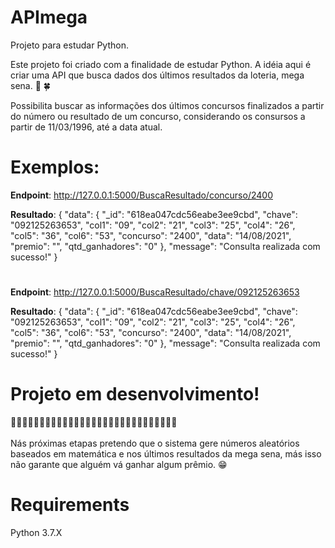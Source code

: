 # APImega
Projeto para estudar Python.

Este projeto foi criado com a finalidade de estudar Python. A idéia aqui é criar uma API que busca dados dos últimos resultados da loteria, mega sena. 🤑 🍀

Possibilita buscar as informações dos últimos concursos finalizados a partir do número ou resultado de um concurso, considerando os consursos a partir de 11/03/1996, até a data atual.
<br>

# Exemplos: 


**Endpoint**: http://127.0.0.1:5000/BuscaResultado/concurso/2400

**Resultado**:
{
    "data": {
            "_id": "618ea047cdc56eabe3ee9cbd",
            "chave": "092125263653",
            "col1": "09",
            "col2": "21",
            "col3": "25",
            "col4": "26",
            "col5": "36",
            "col6": "53",
            "concurso": "2400",
            "data": "14/08/2021",
            "premio": "",
            "qtd_ganhadores": "0"
    },
    "message": "Consulta realizada com sucesso!"
}

#  

**Endpoint**: http://127.0.0.1:5000/BuscaResultado/chave/092125263653

**Resultado**:
{
    "data": {
            "_id": "618ea047cdc56eabe3ee9cbd",
            "chave": "092125263653",
            "col1": "09",
            "col2": "21",
            "col3": "25",
            "col4": "26",
            "col5": "36",
            "col6": "53",
            "concurso": "2400",
            "data": "14/08/2021",
            "premio": "",
            "qtd_ganhadores": "0"
    },
    "message": "Consulta realizada com sucesso!"
}
  
# Projeto em desenvolvimento!
🚧🚧🚧🚧🚧🚧🚧🚧🚧🚧🚧🚧🚧🚧🚧🚧🚧🚧🚧🚧🚧🚧🚧🚧🚧🚧🚧🚧🚧
<br>
<br>
Nás próximas etapas pretendo que o sistema gere números aleatórios baseados em matemática e nos últimos resultados da mega sena, más isso não garante que alguém vá ganhar algum prêmio. 😁



# Requirements
Python 3.7.X
